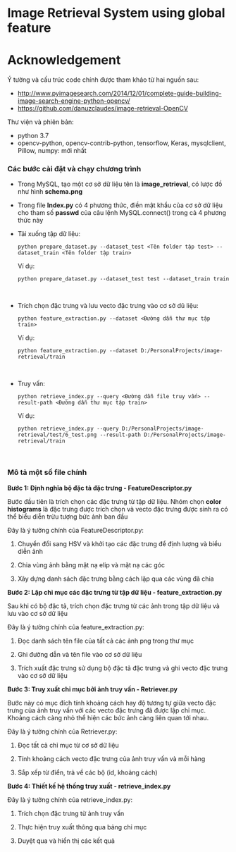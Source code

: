 # Image Retrieval System using global feature

# Acknowledgement
Ý tưởng và cấu trúc code chính được tham khảo từ hai nguồn sau:
* http://www.pyimagesearch.com/2014/12/01/complete-guide-building-image-search-engine-python-opencv/
* https://github.com/danuzclaudes/image-retrieval-OpenCV

Thư viện và phiên bản:
* python 3.7
* opencv-python, opencv-contrib-python, tensorflow, Keras, mysqlclient, Pillow, numpy: mới nhất

### Các bước cài đặt và chạy chương trình
* Trong MySQL, tạo một cơ sở dữ liệu tên là <b>image_retrieval</b>, có lược đồ như hình <b>schema.png</b><br/>

* Trong file <b>Index.py</b> có 4 phương thức, điền mật khẩu của cơ sở dữ liệu cho tham số <b>passwd</b> của câu lệnh 
MySQL.connect() trong cả 4 phương thức này

* Tải xuống tập dữ liệu:
    ```
    python prepare_dataset.py --dataset_test <Tên folder tập test> --dataset_train <Tên folder tập train>
    ```
    Ví dụ:
    ```
    python prepare_dataset.py --dataset_test test --dataset_train train
    ```
<br/>

* Trích chọn đặc trưng và lưu vecto đặc trưng vào cơ sở dũ liệu:
    ```
    python feature_extraction.py --dataset <Đường dẫn thư mục tập train>
    ```
    Ví dụ:
    ```
    python feature_extraction.py --dataset D:/PersonalProjects/image-retrieval/train
    ```
<br/>

* Truy vấn:
    ```
    python retrieve_index.py --query <Đường dẫn file truy vấn> --result-path <Đường dẫn thư mục tập train>
    ```
    Ví dụ:
    ```
    python retrieve_index.py --query D:/PersonalProjects/image-retrieval/test/6_test.png --result-path D:/PersonalProjects/image-retrieval/train
    ```
<br/>

### Mô tả một số file chính
<b>Bước 1: Định nghĩa bộ đặc tả đặc trưng - FeatureDescriptor.py</b></p> 

Bước đầu tiên là trích chọn các đặc trưng từ tập dữ liệu. Nhóm chọn <b>color histograms</b> là 
đặc trưng được trích chọn và vecto đặc trưng được sinh ra có thể biểu diễn trừu tượng bức ảnh ban đầu

Đây là ý tưởng chính của FeatureDescriptor.py: </p> 
1. Chuyển đổi sang HSV và khởi tạo các đặc trưng để định lượng và biểu diễn ảnh </p> 
2. Chia vùng ảnh bằng mặt nạ elip và mặt nạ các góc </p> 
3. Xây dựng danh sách đặc trưng bằng cách lặp qua các vùng đã chia </p> 
 
<b>Bước 2: Lập chỉ mục các đặc trưng từ tập dữ liệu - feature_extraction.py</b></p> 

Sau khi có bộ đặc tả, trích chọn đặc trưng từ các ảnh trong tập dữ liệu và lưu vào cơ sở dữ liệu
 
Đây là ý tưởng chính của feature_extraction.py: </p> 
1. Đọc danh sách tên file của tất cả các ảnh png trong thư mục</p>  
2. Ghi đường dẫn và tên file vào cơ sở dữ liệu </p> 
3. Trích xuất đặc trưng sử dụng bộ đặc tả đặc trưng và ghi vecto đặc trưng vào cơ sở dữ liệu </p> 
 
<b>Bước 3:  Truy xuất chỉ mục bởi ảnh truy vấn - Retriever.py</b></p> 

Bước này có mục đích tính khoảng cách hay độ tương tự giữa vecto đặc trưng của ảnh truy vấn
với các vecto đặc trưng đã được lập chỉ mục. Khoảng cách càng nhỏ thể hiện các bức ảnh càng liên quan
tới nhau. <br/>

Đây là ý tưởng chính của Retriever.py: </p> 
1. Đọc tất cả chỉ mục từ cơ sở dữ liệu </p> 
2. Tính khoảng cách vecto đặc trưng của ảnh truy vấn và mỗi hàng </p> 
3. Sắp xếp từ điển, trả về các bộ (id, khoảng cách) </p> 
 
<b>Bước 4: Thiết kế hệ thống truy xuất - retrieve_index.py</b></p> 
 
Đây là ý tưởng chính của retrieve_index.py: </p> 
1. Trích chọn đặc trưng từ ảnh truy vấn </p> 
2. Thực hiện truy xuất thông qua bảng chỉ mục </p> 
3. Duyệt qua và hiển thị các kết quả
